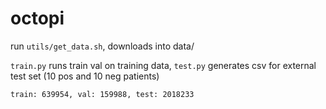 # octopi
run `utils/get_data.sh`, downloads into data/

`train.py` runs train val on training data, `test.py` generates csv for external test set (10 pos and 10 neg patients)

`train: 639954, val: 159988, test: 2018233`